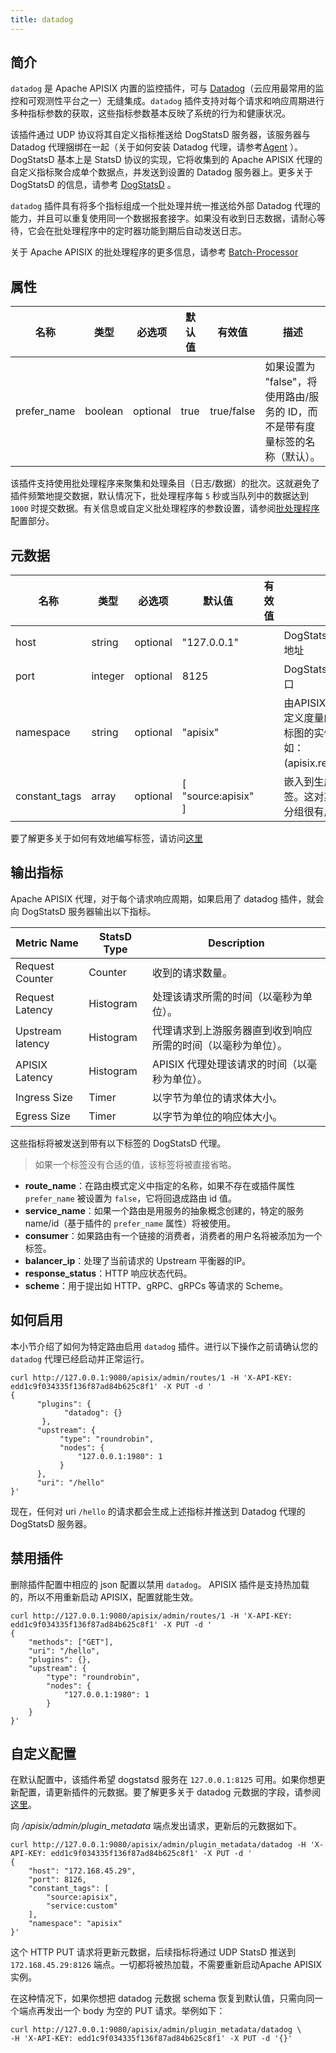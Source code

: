 ```yaml
---
title: datadog
---
```


<!--
#
# Licensed to the Apache Software Foundation (ASF) under one or more
# contributor license agreements.  See the NOTICE file distributed with
# this work for additional information regarding copyright ownership.
# The ASF licenses this file to You under the Apache License, Version 2.0
# (the "License"); you may not use this file except in compliance with
# the License.  You may obtain a copy of the License at
#
#     http://www.apache.org/licenses/LICENSE-2.0
#
# Unless required by applicable law or agreed to in writing, software
# distributed under the License is distributed on an "AS IS" BASIS,
# WITHOUT WARRANTIES OR CONDITIONS OF ANY KIND, either express or implied.
# See the License for the specific language governing permissions and
# limitations under the License.
#
-->

## 简介

`datadog` 是 Apache APISIX 内置的监控插件，可与 [Datadog](https://www.datadoghq.com/)（云应用最常用的监控和可观测性平台之一）无缝集成。`datadog` 插件支持对每个请求和响应周期进行多种指标参数的获取，这些指标参数基本反映了系统的行为和健康状况。

该插件通过 UDP 协议将其自定义指标推送给 DogStatsD 服务器，该服务器与 Datadog 代理捆绑在一起（关于如何安装 Datadog 代理，请参考[Agent](https://docs.datadoghq.com/agent/) ）。DogStatsD 基本上是 StatsD 协议的实现，它将收集到的 Apache APISIX 代理的自定义指标聚合成单个数据点，并发送到设置的 Datadog 服务器上。更多关于 DogStatsD 的信息，请参考 [DogStatsD](https://docs.datadoghq.com/developers/dogstatsd/?tab=hostagent) 。

`datadog` 插件具有将多个指标组成一个批处理并统一推送给外部 Datadog 代理的能力，并且可以重复使用同一个数据报套接字。如果没有收到日志数据，请耐心等待，它会在批处理程序中的定时器功能到期后自动发送日志。

关于 Apache APISIX 的批处理程序的更多信息，请参考 [Batch-Processor](../batch-processor.md#配置)

## 属性

| 名称             | 类型   | 必选项  | 默认值      | 有效值       | 描述                                                                                |
| -----------      | ------ | -----------  | -------      | -----       | ------------------------------------------------------------                               |
| prefer_name      | boolean | optional    | true         | true/false  | 如果设置为 "false"，将使用路由/服务的 ID，而不是带有度量标签的名称（默认）。   |

该插件支持使用批处理程序来聚集和处理条目（日志/数据）的批次。这就避免了插件频繁地提交数据，默认情况下，批处理程序每 `5` 秒或当队列中的数据达到 `1000` 时提交数据。有关信息或自定义批处理程序的参数设置，请参阅[批处理程序](../batch-processor.md#configuration) 配置部分。

## 元数据

| 名称        | 类型    | 必选项 |     默认值        | 有效值         | 描述                                                            |
| ----------- | ------  | ----------- |      -------       | -----         | ---------------------------------------------------------------------- |
| host        | string  | optional    |  "127.0.0.1"       |               | DogStatsD 服务器的主机地址                                      |
| port        | integer | optional    |    8125            |               | DogStatsD服务器的主机端口                                         |
| namespace   | string  | optional    |    "apisix"        |               | 由APISIX代理发送的所有自定义度量的前缀。对寻找指标图的实体很有帮助，例如：(apisix.request.counter)。                                        |
| constant_tags | array | optional    | [ "source:apisix" ] |              | 嵌入到生成指标中的静态标签。这对某些信号度量进行分组很有用。 |

要了解更多关于如何有效地编写标签，请访问[这里](https://docs.datadoghq.com/getting_started/tagging/#defining-tags)

## 输出指标

Apache APISIX 代理，对于每个请求响应周期，如果启用了 datadog 插件，就会向 DogStatsD 服务器输出以下指标。

| Metric Name               | StatsD Type   | Description               |
| -----------               | -----------   | -------                   |
| Request Counter           | Counter       | 收到的请求数量。   |
| Request Latency           | Histogram     | 处理该请求所需的时间（以毫秒为单位）。 |
| Upstream latency          | Histogram     | 代理请求到上游服务器直到收到响应所需的时间（以毫秒为单位）。 |
| APISIX Latency            | Histogram     | APISIX 代理处理该请求的时间（以毫秒为单位）。|
| Ingress Size              | Timer         | 以字节为单位的请求体大小。 |
| Egress Size               | Timer         | 以字节为单位的响应体大小。 |

这些指标将被发送到带有以下标签的 DogStatsD 代理。

> 如果一个标签没有合适的值，该标签将被直接省略。

- **route_name**：在路由模式定义中指定的名称，如果不存在或插件属性 `prefer_name` 被设置为 `false`，它将回退成路由 id 值。
- **service_name**：如果一个路由是用服务的抽象概念创建的，特定的服务 name/id（基于插件的 `prefer_name` 属性）将被使用。
- **consumer**：如果路由有一个链接的消费者，消费者的用户名将被添加为一个标签。
- **balancer_ip**：处理了当前请求的 Upstream 平衡器的IP。
- **response_status**：HTTP 响应状态代码。
- **scheme**：用于提出如 HTTP、gRPC、gRPCs 等请求的 Scheme。

## 如何启用

本小节介绍了如何为特定路由启用 `datadog` 插件。进行以下操作之前请确认您的 `datadog` 代理已经启动并正常运行。

```shell
curl http://127.0.0.1:9080/apisix/admin/routes/1 -H 'X-API-KEY: edd1c9f034335f136f87ad84b625c8f1' -X PUT -d '
{
      "plugins": {
            "datadog": {}
       },
      "upstream": {
           "type": "roundrobin",
           "nodes": {
               "127.0.0.1:1980": 1
           }
      },
      "uri": "/hello"
}'
```

现在，任何对 uri `/hello` 的请求都会生成上述指标并推送到 Datadog 代理的DogStatsD 服务器。

## 禁用插件

删除插件配置中相应的 json 配置以禁用 `datadog`。
APISIX 插件是支持热加载的，所以不用重新启动 APISIX，配置就能生效。

```shell
curl http://127.0.0.1:9080/apisix/admin/routes/1 -H 'X-API-KEY: edd1c9f034335f136f87ad84b625c8f1' -X PUT -d '
{
    "methods": ["GET"],
    "uri": "/hello",
    "plugins": {},
    "upstream": {
        "type": "roundrobin",
        "nodes": {
            "127.0.0.1:1980": 1
        }
    }
}'
```

## 自定义配置

在默认配置中，该插件希望 dogstatsd 服务在 `127.0.0.1:8125` 可用。如果你想更新配置，请更新插件的元数据。要了解更多关于 datadog 元数据的字段，请参阅[这里](#元数据)。

向 _/apisix/admin/plugin_metadata_ 端点发出请求，更新后的元数据如下。

```shell
curl http://127.0.0.1:9080/apisix/admin/plugin_metadata/datadog -H 'X-API-KEY: edd1c9f034335f136f87ad84b625c8f1' -X PUT -d '
{
    "host": "172.168.45.29",
    "port": 8126,
    "constant_tags": [
        "source:apisix",
        "service:custom"
    ],
    "namespace": "apisix"
}'
```

这个 HTTP PUT 请求将更新元数据，后续指标将通过 UDP StatsD 推送到 `172.168.45.29:8126` 端点。一切都将被热加载，不需要重新启动Apache APISIX实例。

在这种情况下，如果你想把 datadog 元数据 schema 恢复到默认值，只需向同一个端点再发出一个 body 为空的 PUT 请求。举例如下：

```shell
curl http://127.0.0.1:9080/apisix/admin/plugin_metadata/datadog \
-H 'X-API-KEY: edd1c9f034335f136f87ad84b625c8f1' -X PUT -d '{}'
```
